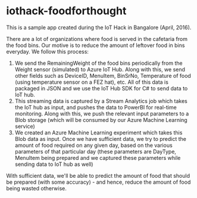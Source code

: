 # iothack-foodforthought

This is a sample app created during the IoT Hack in Bangalore (April, 2016). 

There are a lot of organizations where food is served in the cafetaria from the food bins. Our motive is to reduce the amount of leftover food in bins everyday. We follow this process:

1.  We send the RemainingWeight of the food bins periodically from the Weight sensor (simulated) to Azure IoT Hub. Along with this, we send other fields such as DeviceID, MenuItem, BinSrNo, Temperature of food (using temperature sensor on a FEZ hat), etc. All of this data is packaged in JSON and we use the IoT Hub SDK for C# to send data to IoT hub.
2.  This streaming data is captured by a Stream Analytics job which takes the IoT hub as input, and pushes the data to PowerBI for real-time monitoring. Along with this, we push the relevant input parameters to a Blob storage (which will be consumed by our Azure Machine Learning service)
3.  We created an Azure Machine Learning experiment which takes this Blob data as input. Once we have sufficient data, we try to predict the amount of food required on any given day, based on the various parameters of that particular day (these parameters are DayType, MenuItem being prepared and we captured these parameters while sending data to IoT hub as well)

With sufficient data, we'll be able to predict the amount of food that should be prepared (with some accuracy) - and hence, reduce the amount of food being wasted otherwise.
